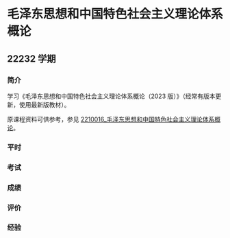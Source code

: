 # 毛泽东思想和中国特色社会主义理论体系概论

## 22232 学期

### 简介

学习《毛泽东思想和中国特色社会主义理论体系概论（2023 版）》（经常有版本更新，使用最新版教材）。

原课程资料可供参考，参见 [2210016_毛泽东思想和中国特色社会主义理论体系概论](../2210016_毛泽东思想和中国特色社会主义理论体系概论/)。

### 平时

### 考试

### 成绩

### 评价

### 经验

